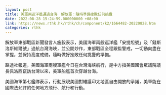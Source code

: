 ```yaml
---
layout: post
title: 美軍兩巡洋艦通過台海　解放軍：隨時準備挫敗任何挑釁
date: 2022-08-28 15:24:59.000000000 +08:00
link: https://news.rthk.hk/rthk/ch/component/k2/1664482-20220828.htm
categories: rthk
---
```


解放軍東部戰區新聞發言人施毅表示，美國海軍兩艘巡洋艦「安提坦號」及「錢斯洛斯維爾號」過航台灣海峽，並公開炒作，東部戰區全程跟監警戒，一切動向盡在掌握，並保持高度戒備，隨時做好挫敗任何挑釁的準備。

路透社報道，美國海軍兩艘軍艦今日在台灣海峽航行，是中方指美國國會眾議院議長佩洛西竄訪台灣以來，美軍船艦首次穿越台海。

美國海軍第七艦隊表示，行動展現美國對維護印太地區自由開放的承諾，美軍能在國際法允許的任何地方飛行、航行和行動。
